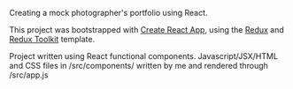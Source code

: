 
Creating a mock photographer's portfolio using React.

This project was bootstrapped with [Create React App](https://github.com/facebook/create-react-app), using the [Redux](https://redux.js.org/) and [Redux Toolkit](https://redux-toolkit.js.org/) template.

Project written using React functional components. Javascript/JSX/HTML and CSS files in /src/components/ written by me and rendered through /src/app.js





